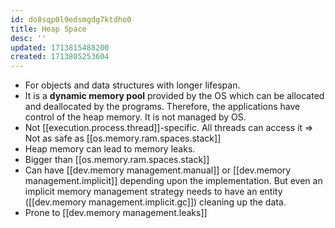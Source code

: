 ```yaml
---
id: do8sqp0l9edsmgdg7ktdho0
title: Heap Space
desc: ''
updated: 1713815488200
created: 1713805253604
---
```


- For objects and data structures with longer lifespan.
- It is a **dynamic memory pool** provided by the OS which can be allocated and deallocated by the programs. Therefore, the applications have control of the heap memory. It is not managed by OS.
- Not [[execution.process.thread]]-specific. All threads can access it => Not as safe as [[os.memory.ram.spaces.stack]]
- Heap memory can lead to memory leaks.
- Bigger than [[os.memory.ram.spaces.stack]]
- Can have [[dev.memory management.manual]] or [[dev.memory management.implicit]] depending upon the implementation. But even an implicit memory management strategy needs to have an entity ([[dev.memory management.implicit.gc]]) cleaning up the data.
- Prone to [[dev.memory management.leaks]]